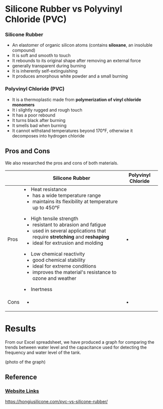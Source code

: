 # Silicone Rubber vs Polyvinyl Chloride (PVC)
### Silicone Rubber
- An elastomer of organic silicon atoms (contains **siloxane**, an insoluble compound)
- It is soft and smooth to touch
- It rebounds to its original shape after removing an external force
- generally transparent during burning
- It is inherently self-extinguishing
- It produces amorphous white powder and a small burning

### Polyvinyl Chloride (PVC)
- It is a thermoplastic made from **polymerization of vinyl chloride monomers**
- It i slightly rugged and rough touch
- It has a poor rebound
- It turns black after burning
- It smells bad when burning
- It cannot withstand temperatures beyond 170&deg;F, otherwise it decomposes into hydrogen chloride

## Pros and Cons
We also researched the pros and cons of both materials.

| | Silicone Rubber | Polyvinyl Chloride |
| --- | --- | --- |
| Pros | <li> Heat resistance <ul><li> has a wide temperature range <li> maintains its flexibility at temperature up to 450&deg;F </li></ul></li></ul> <li> High tensile strength <ul><li> resistant to abrasion and fatigue <li> used in several applications that require **stretching** and **reshaping** <li> ideal for extrusion and molding </li></ul> <li> Low chemical reactivity <ul><li> good chemical stability </li> <li> ideal for extreme conditions </li> <li> improves the material's resistance to ozone and weather </li></ul> <li> Inertness  | <ul><li> |
| Cons | <ul><li> | <ul><li> |

# Results
From  our Excel spreadsheet, we have produced a graph for comparing the trends between water level and the capacitance used for detecting the frequency and water level of the tank.

(photo of the graph)

## Reference
### <u> Website Links </u>

https://hongjusilicone.com/pvc-vs-silicone-rubber/



